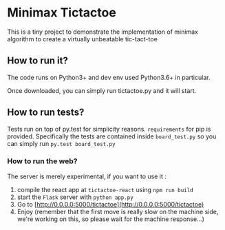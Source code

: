 # Minimax Tictactoe

This is a tiny project to demonstrate the implementation of minimax algorithm to create a virtually 
unbeatable tic-tact-toe

## How to run it?
The code runs on Python3+ and dev env used Python3.6+ in particular.

Once downloaded, you can simply run tictactoe.py and it will start.

## How to run tests?
Tests run on top of py.test for simplicity reasons. `requirements` for pip is provided.
Specifically the tests are contained inside `board_test.py` so you can simply run
`py.test board_test.py`

### How to run the web?
The server is merely experimental, if you want to use it :
1. compile the react app at `tictactoe-react` using `npm run build` 
2. start the `Flask` server with `python app.py`
3. Go to [http://0.0.0.0:5000/tictactoe](http://0.0.0.0:5000/tictactoe)
4. Enjoy (remember that the first move is really slow on the machine side, we're working on this, so please wait for the machine response...)


